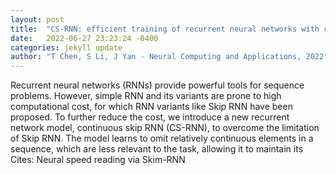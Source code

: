```yaml
---
layout: post
title:  "CS-RNN: efficient training of recurrent neural networks with continuous skips"
date:   2022-06-27 23:23:24 -0400
categories: jekyll update
author: "T Chen, S Li, J Yan - Neural Computing and Applications, 2022"
---
```

Recurrent neural networks (RNNs) provide powerful tools for sequence problems. However, simple RNN and its variants are prone to high computational cost, for which RNN variants like Skip RNN have been proposed. To further reduce the cost, we introduce a new recurrent network model, continuous skip RNN (CS-RNN), to overcome the limitation of Skip RNN. The model learns to omit relatively continuous elements in a sequence, which are less relevant to the task, allowing it to maintain its 
Cites: Neural speed reading via Skim-RNN
